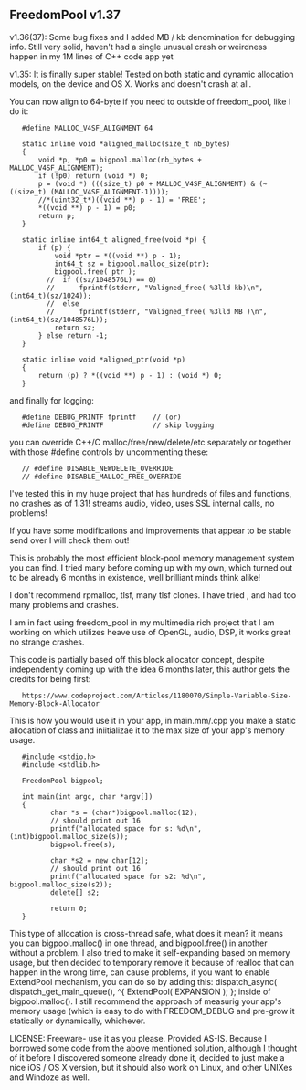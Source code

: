 FreedomPool v1.37
-----------------

v1.36(37): Some bug fixes and I added MB / kb denomination for debugging info. Still very solid, haven't had a
       single unusual crash or weirdness happen in my 1M lines of C++ code app yet
       
v1.35: It is finally super stable! Tested on both static and dynamic allocation models, on the device and 
       OS X. Works and doesn't crash at all.

You can now align to 64-byte if you need to outside of freedom_pool, like I do it:

       #define MALLOC_V4SF_ALIGNMENT 64

       static inline void *aligned_malloc(size_t nb_bytes)
       {
           void *p, *p0 = bigpool.malloc(nb_bytes + MALLOC_V4SF_ALIGNMENT);
           if (!p0) return (void *) 0;
           p = (void *) (((size_t) p0 + MALLOC_V4SF_ALIGNMENT) & (~((size_t) (MALLOC_V4SF_ALIGNMENT-1))));
           //*(uint32_t*)((void **) p - 1) = 'FREE';
           *((void **) p - 1) = p0;
           return p;
       }
       
       static inline int64_t aligned_free(void *p) {
           if (p) {
               void *ptr = *((void **) p - 1);
               int64_t sz = bigpool.malloc_size(ptr);
               bigpool.free( ptr );
             //  if ((sz/1048576L) == 0)
             //      fprintf(stderr, "Valigned_free( %3lld kb)\n", (int64_t)(sz/1024));
             //  else
             //      fprintf(stderr, "Valigned_free( %3lld MB )\n", (int64_t)(sz/1048576L));
               return sz;
           } else return -1;
       }
       
       static inline void *aligned_ptr(void *p)
       {
           return (p) ? *((void **) p - 1) : (void *) 0;
       }

and finally for logging:

       #define DEBUG_PRINTF fprintf    // (or)
       #define DEBUG_PRINTF            // skip logging 

you can override C++/C malloc/free/new/delete/etc separately or together with those #define controls
by uncommenting these:

       // #define DISABLE_NEWDELETE_OVERRIDE
       // #define DISABLE_MALLOC_FREE_OVERRIDE

I've tested this in my huge project that has hundreds of files and functions, no crashes as of 1.31!
streams audio, video, uses SSL internal calls, no problems! 

If you have some modifications and improvements that appear to be stable send over I will check them out! 

This is probably the most efficient block-pool memory management system you can find. I tried many before 
coming up with my own, which turned out to be already 6 months in existence, well brilliant minds think alike!

I don't recommend rpmalloc, tlsf, many tlsf clones. I have tried , and had too many problems and crashes.

I am in fact using freedom_pool in my multimedia rich project that I am working on which utilizes heave use of 
OpenGL, audio, DSP, it works great no strange crashes.

This code is partially based off this block allocator concept, despite independently coming up with the idea 
6 months later, this author gets the credits for being first: 

       https://www.codeproject.com/Articles/1180070/Simple-Variable-Size-Memory-Block-Allocator

This is how you would use it in your app, in main.mm/.cpp you make a static allocation of class and iniitializae it
to the max size of your app's memory usage.

       #include <stdio.h>
       #include <stdlib.h>
       
       FreedomPool bigpool;
       
       int main(int argc, char *argv[])
       {
              char *s = (char*)bigpool.malloc(12);
              // should print out 16
              printf("allocated space for s: %d\n", (int)bigpool.malloc_size(s)); 
              bigpool.free(s);
              
              char *s2 = new char[12];
              // should print out 16
              printf("allocated space for s2: %d\n", bigpool.malloc_size(s2)); 
              delete[] s2;

              return 0;
       }

This type of allocation is cross-thread safe, what does it mean? it means you can bigpool.malloc() in one thread,
and bigpool.free() in another without a problem. I also tried to make it self-expanding based on memory usage, but then
decided to temporary remove it because of realloc that can happen in the wrong time, can cause problems, if you want
to enable ExtendPool mechanism, you can do so by adding this: dispatch_async( dispatch_get_main_queue(), ^{ ExtendPool( EXPANSION ); };  inside of bigpool.malloc(). I still recommend the approach of measurig your app's memory usage (which is easy to do with FREEDOM_DEBUG and pre-grow it statically or dynamically, whichever.

LICENSE: Freeware- use it as you please. Provided AS-IS. Because I borrowed some code from the above mentioned solution,
although I thought of it before I discovered someone already done it, decided to just make a nice iOS / OS X version, but it should
also work on Linux, and other UNIXes and Windoze as well.
